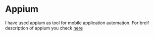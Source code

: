 # Appium
I have used appium as tool for mobile application automation. For breif description of appium you check [here](http://appium.io/docs/en/about-appium/intro/?lang=en) 
